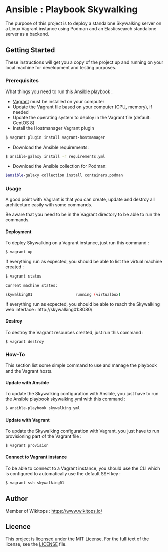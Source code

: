 # Ansible : Playbook Skywalking

The purpose of this project is to deploy a standalone Skywalking server on a Linux Vagrant instance using Podman and an Elasticsearch standalone server as a backend.

## Getting Started

These instructions will get you a copy of the project up and running on your local machine for development and testing purposes.

### Prerequisites

What things you need to run this Ansible playbook :

* [Vagrant](https://www.vagrantup.com/docs/installation/) must be installed on your computer
* Update the Vagrant file based on your computer (CPU, memory), if needed
* Update the operating system to deploy in the Vagrant file (default: CentOS 8)
* Install the Hostmanager Vagrant plugin

```bash
$ vagrant plugin install vagrant-hostmanager
```
* Download the Ansible requirements:

```bash
$ ansible-galaxy install -r requirements.yml
```
* Download the Ansible collection for Podman:

```bash
$ansible-galaxy collection install containers.podman
```

### Usage

A good point with Vagrant is that you can create, update and destroy all architecture easily with some commands.

Be aware that you need to be in the Vagrant directory to be able to run the commands.

#### Deployment

To deploy Skywalking on a Vagrant instance, just run this command :

```bash
$ vagrant up
```

If everything run as expected, you should be able to list the virtual machine created :

```bash
$ vagrant status

Current machine states:

skywalking01                   running (virtualbox)
```

If everything run as expected, you should be able to reach the Skywalking web interface : http://skywalking01:8080/

#### Destroy

To destroy the Vagrant resources created, just run this command :

```bash
$ vagrant destroy
```

### How-To

This section list some simple command to use and manage the playbook and the Vagrant hosts.

#### Update with Ansible

To update the Skywalking configuration with Ansible, you just have to run the Ansible playbook skywalking.yml with this command :

```bash
$ ansible-playbook skywalking.yml
```

#### Update with Vagrant

To update the Skywalking configuration with Vagrant, you just have to run provisioning part of the Vagrant file :

```bash
$ vagrant provision
```

#### Connect to Vagrant instance

To be able to connect to a Vagrant instance, you should use the CLI which is configured to automatically use the default SSH key :

```bash
$ vagrant ssh skywalking01
```

## Author

Member of Wikitops : https://www.wikitops.io/

## Licence

This project is licensed under the MIT License. For the full text of the license, see the [LICENSE](LICENSE) file.
